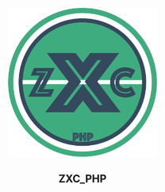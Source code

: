 <p align="center">
  <img width="300" height="300" src="Logo.png">
</p>
<h2 align="center">ZXC_PHP</h2>